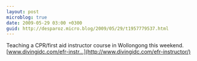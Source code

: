 ```yaml
---
layout: post
microblog: true
date: 2009-05-29 03:00 +0300
guid: http://desparoz.micro.blog/2009/05/29/t1957779537.html
---
```

Teaching a CPR/first aid instructor course in Wollongong this weekend. [www.divingidc.com/efr-instr...](http://www.divingidc.com/efr-instructor/)
